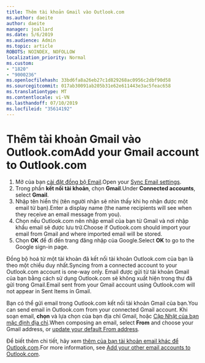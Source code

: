 ```yaml
---
title: Thêm tài khoản Gmail vào Outlook.com
ms.author: daeite
author: daeite
manager: joallard
ms.date: 5/6/2019
ms.audience: Admin
ms.topic: article
ROBOTS: NOINDEX, NOFOLLOW
localization_priority: Normal
ms.custom:
- "1820"
- "9000236"
ms.openlocfilehash: 33bd6fa8a26eb27c1d829268ac0956c2dbf90d58
ms.sourcegitcommit: 017ab30091ab205b31e62e611443e3ac5feac658
ms.translationtype: MT
ms.contentlocale: vi-VN
ms.lasthandoff: 07/10/2019
ms.locfileid: "35614192"
---
```

# <a name="add-your-gmail-account-to-outlookcom"></a><span data-ttu-id="7eabc-102">Thêm tài khoản Gmail vào Outlook.com</span><span class="sxs-lookup"><span data-stu-id="7eabc-102">Add your Gmail account to Outlook.com</span></span>

1. <span data-ttu-id="7eabc-103">Mở của bạn [cài đặt đồng bộ Email](https://go.microsoft.com/fwlink/?linkid=875264).</span><span class="sxs-lookup"><span data-stu-id="7eabc-103">Open your [Sync Email settings](https://go.microsoft.com/fwlink/?linkid=875264).</span></span>
2. <span data-ttu-id="7eabc-104">Trong phần **kết nối tài khoản**, chọn **Gmail**.</span><span class="sxs-lookup"><span data-stu-id="7eabc-104">Under **Connected accounts**, select **Gmail**.</span></span>
3. <span data-ttu-id="7eabc-105">Nhập tên hiển thị (tên người nhận sẽ nhìn thấy khi họ nhận được một email từ bạn).</span><span class="sxs-lookup"><span data-stu-id="7eabc-105">Enter a display name (the name recipients will see when they receive an email message from you).</span></span>
4. <span data-ttu-id="7eabc-106">Chọn nếu Outlook.com nên nhập email của bạn từ Gmail và nơi nhập khẩu email sẽ được lưu trữ.</span><span class="sxs-lookup"><span data-stu-id="7eabc-106">Choose if Outlook.com should import your email from Gmail and where imported email will be stored.</span></span>
5. <span data-ttu-id="7eabc-107">Chọn **OK** để đi đến trang đăng nhập của Google.</span><span class="sxs-lookup"><span data-stu-id="7eabc-107">Select **OK** to go to the Google sign-in page.</span></span>

<span data-ttu-id="7eabc-108">Đồng bộ hoá từ một tài khoản đã kết nối tài khoản Outlook.com của bạn là theo một chiều duy nhất.</span><span class="sxs-lookup"><span data-stu-id="7eabc-108">Syncing from a connected account to your Outlook.com account is one-way only.</span></span> <span data-ttu-id="7eabc-109">Email được gửi từ tài khoản Gmail của bạn bằng cách sử dụng Outlook.com sẽ không xuất hiện trong thư đã gửi trong Gmail.</span><span class="sxs-lookup"><span data-stu-id="7eabc-109">Email sent from your Gmail account using Outlook.com will not appear in Sent Items in Gmail.</span></span>

<span data-ttu-id="7eabc-110">Bạn có thể gửi email trong Outlook.com kết nối tài khoản Gmail của bạn.</span><span class="sxs-lookup"><span data-stu-id="7eabc-110">You can send email in Outlook.com from your connected Gmail account.</span></span> <span data-ttu-id="7eabc-111">Khi soạn email, **chọn** và lựa chọn của bạn địa chỉ Gmail, hoặc [Cập Nhật của bạn mặc định địa chỉ](https://go.microsoft.com/fwlink/?linkid=875264).</span><span class="sxs-lookup"><span data-stu-id="7eabc-111">When composing an email, select **From** and choose your Gmail address, or [update your default From address](https://go.microsoft.com/fwlink/?linkid=875264).</span></span>

<span data-ttu-id="7eabc-112">Để biết thêm chi tiết, hãy xem [thêm của bạn tài khoản email khác để Outlook.com](https://support.office.com/article/c5224df4-5885-4e79-91ba-523aa743f0ba?wt.mc_id=Office_Outlook_com_Alchemy).</span><span class="sxs-lookup"><span data-stu-id="7eabc-112">For more information, see [Add your other email accounts to Outlook.com](https://support.office.com/article/c5224df4-5885-4e79-91ba-523aa743f0ba?wt.mc_id=Office_Outlook_com_Alchemy).</span></span>